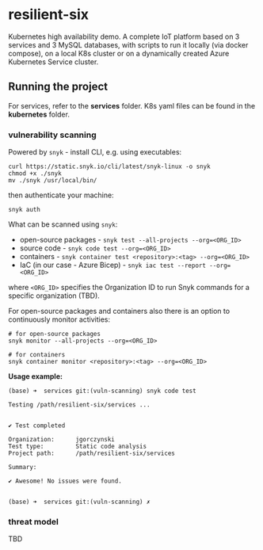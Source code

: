 # resilient-six

Kubernetes high availability demo. A complete IoT platform based on 3 services and 3 MySQL databases, with scripts to run it locally (via docker compose), on a local K8s cluster or on a dynamically created Azure Kubernetes Service cluster.

## Running the project

For services, refer to the **services** folder. K8s yaml files can be found in the **kubernetes** folder.

### vulnerability scanning

Powered by `snyk` - install CLI, e.g. using executables:

```shell
curl https://static.snyk.io/cli/latest/snyk-linux -o snyk
chmod +x ./snyk
mv ./snyk /usr/local/bin/
```

then authenticate your machine:

```shell
snyk auth
```

What can be scanned using `snyk`:

- open-source packages - `snyk test --all-projects --org=<ORG_ID>`
- source code - `snyk code test --org=<ORG_ID>`
- containers - `snyk container test <repository>:<tag> --org=<ORG_ID>`
- IaC (in our case - Azure Bicep) - `snyk iac test --report --org=<ORG_ID>`

where `<ORG_ID>` specifies the Organization ID to run Snyk commands for a specific organization (TBD).

For open-source packages and containers also there is an option to continuously monitor activities:

```shell
# for open-source packages
snyk monitor --all-projects --org=<ORG_ID>

# for containers
snyk container monitor <repository>:<tag> --org=<ORG_ID>
```

**Usage example:**

```shell
(base) ➜  services git:(vuln-scanning) snyk code test

Testing /path/resilient-six/services ...


✔ Test completed

Organization:      jgorczynski
Test type:         Static code analysis
Project path:      /path/resilient-six/services

Summary:

✔ Awesome! No issues were found.


(base) ➜  services git:(vuln-scanning) ✗
```

### threat model

TBD